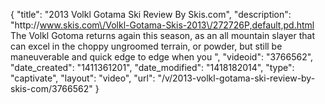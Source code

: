{
    "title": "2013 Volkl Gotama Ski Review By Skis.com",
    "description": "http:\/\/www.skis.com\/Volkl-Gotama-Skis-2013\/272726P,default,pd.html  The Volkl Gotoma returns again this season, as an all mountain slayer that can excel in the choppy ungroomed terrain, or powder, but still be maneuverable and quick edge to edge when you ",
    "videoid": "3766562",
    "date_created": "1411361201",
    "date_modified": "1418182014",
    "type": "captivate",
    "layout": "video",
    "url": "\/v\/2013-volkl-gotama-ski-review-by-skis-com\/3766562"
}